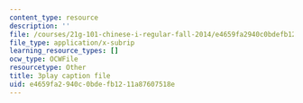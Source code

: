 ```yaml
---
content_type: resource
description: ''
file: /courses/21g-101-chinese-i-regular-fall-2014/e4659fa2940c0bdefb1211a87607518e_hNUoYTJl3j4.srt
file_type: application/x-subrip
learning_resource_types: []
ocw_type: OCWFile
resourcetype: Other
title: 3play caption file
uid: e4659fa2-940c-0bde-fb12-11a87607518e
---
```

